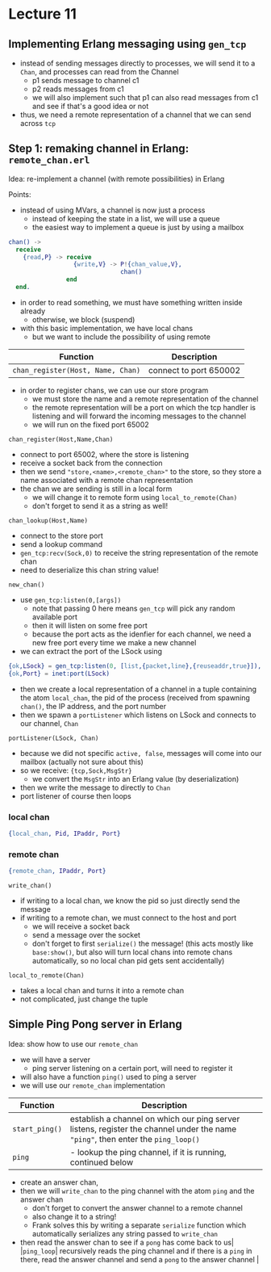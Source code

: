 # Lecture 11

## Implementing Erlang messaging using `gen_tcp`
- instead of sending messages directly to processes, we will send it to a `Chan`, and processes can read from the Channel
  - p1 sends message to channel c1
  - p2 reads messages from c1
  - we will also implement such that p1 can also read messages from c1 and see if that's a good idea or not
- thus, we need a remote representation of a channel that we can send across `tcp`

## Step 1: remaking channel in Erlang: `remote_chan.erl`
Idea: re-implement a channel (with remote possibilities) in Erlang

Points:
- instead of using MVars, a channel is now just a process
  - instead of keeping the state in a list, we will use a queue
  - the easiest way to implement a queue is just by using a mailbox

```erl
chan() ->
  receive
    {read,P} -> receive
                  {write,V} -> P!{chan_value,V},
                               chan()
                end
  end.
```

- in order to read something, we must have something written inside already
  - otherwise, we block (suspend)
- with this basic implementation, we have local chans
  - but we want to include the possibility of using remote


|**Function**|**Description**|
|---|---|
|`chan_register(Host, Name, Chan)`|connect to port 650002|

- in order to register chans, we can use our store program
  - we must store the name and a remote representation of the channel
  - the remote representation will be a port on which the tcp handler is listening and will forward the incoming messages to the channel
  - we will run on the fixed port 65002

`chan_register(Host,Name,Chan)`

- connect to port 65002, where the store is listening
- receive a socket back from the connection
- then we send `"store,<name>,<remote_chan>"` to the store, so they store a name associated with a remote chan representation
- the chan we are sending is still in a local form
  - we will change it to remote form using `local_to_remote(Chan)`
  - don't forget to send it as a string as well!

`chan_lookup(Host,Name)`

- connect to the store port
- send a lookup command
- `gen_tcp:recv(Sock,0)` to receive the string representation of the remote chan
- need to deserialize this chan string value!


`new_chan()`
- use `gen_tcp:listen(0,[args])`
  - note that passing 0 here means `gen_tcp` will pick any random available port
  - then it will listen on some free port
  - because the port acts as the idenfier for each channel, we need a new free port every time we make a new channel
- we can extract the port of the LSock using

```erl
{ok,LSock} = gen_tcp:listen(0, [list,{packet,line},{reuseaddr,true}]),
{ok,Port} = inet:port(LSock)
```

- then we create a local representation of a channel in a tuple containing the atom `local_chan`, the pid of the process (received from spawning `chan()`, the IP address, and the port number
- then we spawn a `portListener` which listens on LSock and connects to our channel, `Chan`

`portListener(LSock, Chan)`
- because we did not specific `active, false`, messages will come into our mailbox (actually not sure about this)
- so we receive: `{tcp,Sock,MsgStr}`
  - we convert the `MsgStr` into an Erlang value (by deserialization)
- then we write the message to directly to `Chan`
- port listener of course then loops

### local chan
```erl
{local_chan, Pid, IPaddr, Port}
```

### remote chan
```erl
{remote_chan, IPaddr, Port}
```

`write_chan()`
- if writing to a local chan, we know the pid so just directly send the message
- if writing to a remote chan, we must connect to the host and port
  - we will receive a socket back
  - send a message over the socket
  - don't forget to first `serialize()` the message! (this acts mostly like `base:show()`, but also will turn local chans into remote chans automatically, so no local chan pid gets sent accidentally)

`local_to_remote(Chan)`
- takes a local chan and turns it into a remote chan
- not complicated, just change the tuple
  
## Simple Ping Pong server in Erlang
Idea: show how to use our `remote_chan`

- we will have a server
  -  ping server listening on a certain port, will need to register it
- will also have a function `ping()` used to ping a server
- we will use our `remote_chan` implementation


|**Function**|**Description**|
|---|---|
|`start_ping()`| establish a channel on which our ping server listens, register the channel under the name `"ping"`, then enter the `ping_loop()`|
|`ping`| - lookup the ping channel, if it is running, continued below|
- create an answer chan,
- then we will `write_chan` to the ping channel with the atom `ping` and the answer chan
  - don't forget to convert the answer channel to a remote channel
  - also change it to a string!
  - Frank solves this by writing a separate `serialize` function which automatically serializes any string passed to `write_chan`
- then read the answer chan to see if a `pong` has come back to us|
|`ping_loop`| recursively reads the ping channel and if there is a `ping` in there, read the answer channel and send a `pong` to the answer channel |
